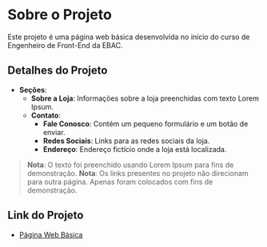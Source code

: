 # Sobre o Projeto

Este projeto é uma página web básica desenvolvida no início do curso de Engenheiro de Front-End da EBAC.

## Detalhes do Projeto

- **Seções**:
  - **Sobre a Loja**: Informações sobre a loja preenchidas com texto Lorem Ipsum.
  - **Contato**:
    - **Fale Conosco**: Contém um pequeno formulário e um botão de enviar.
    - **Redes Sociais**: Links para as redes sociais da loja.
    - **Endereço**: Endereço fictício onde a loja está localizada.

> **Nota**: O texto foi preenchido usando Lorem Ipsum para fins de demonstração.
> **Nota**: Os links presentes no projeto não direcionam para outra página. Apenas foram colocados com fins de demonstração.

## Link do Projeto

- [Página Web Básica](https://gamesshop-pi.vercel.app/#contact)
